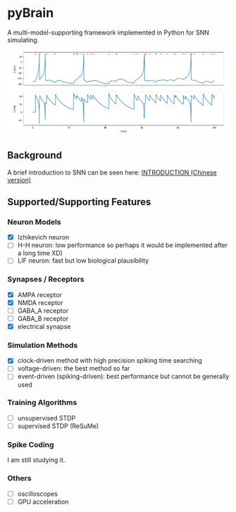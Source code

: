 # pyBrain

A multi-model-supporting framework implemented in Python for SNN simulating. 

![](https://github.com/monlie/pyBrain/blob/master/demo/v_i.png?raw=true)

## Background

A brief introduction to SNN can be seen here: [INTRODUCTION (Chinese version)](https://)

## Supported/Supporting Features

### Neuron Models

- [x] Izhikevich neuron
- [ ] H-H neuron: low performance so perhaps it would be implemented after a long time XD)
- [ ] LIF neuron: fast but low biological plausibility

### Synapses / Receptors

- [x] AMPA receptor
- [x] NMDA receptor
- [ ] GABA_A receptor
- [ ] GABA_B receptor
- [x] electrical synapse

### Simulation Methods

- [x] clock-driven method with high precision spiking time searching
- [ ] voltage-driven: the best method so far
- [ ] event-driven (spiking-driven): best performance but cannot be generally used

### Training Algorithms

- [ ] unsupervised STDP
- [ ] supervised STDP (ReSuMe)

### Spike Coding

I am still studying it.

### Others

- [ ] oscilloscopes
- [ ] GPU acceleration